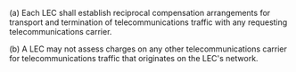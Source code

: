 (a) Each LEC shall establish reciprocal compensation arrangements for transport and termination of telecommunications traffic with any requesting telecommunications carrier.

(b) A LEC may not assess charges on any other telecommunications carrier for telecommunications traffic that originates on the LEC's network.

